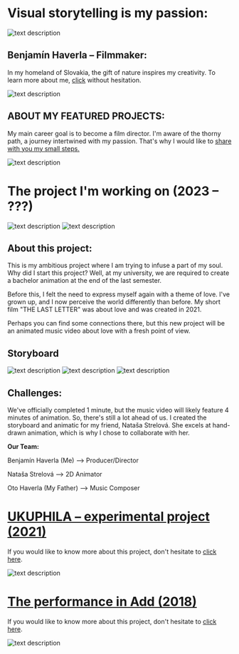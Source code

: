 # Visual storytelling is my passion:

![text description](Images/Profile.png)

## Benjamín Haverla – Filmmaker:

In my homeland of Slovakia, the gift of nature inspires my creativity. To learn more about me, [click](https://github.com/BenjaminHaverla/About-me.git) without hesitation.

![text description](Images/Nature.png)

## ABOUT MY FEATURED PROJECTS:

My main career goal is to become a film director. I'm aware of the thorny path, a journey intertwined with my passion. That's why I would like to [share with you my small steps.](https://github.com/BenjaminHaverla/About-my-featured-projects.git)

![text description](Images/Team.png)

# The project I'm working on (2023 – ???)
![text description](Images/Still_shot_scene1.png)
![text description](Images/Still_shot_scene2.png)

## About this project:

This is my ambitious project where I am trying to infuse a part of my soul. Why did I start this project? Well, at my university, we are required to create a bachelor animation at the end of the last semester.

Before this, I felt the need to express myself again with a theme of love. I've grown up, and I now perceive the world differently than before. My short film "THE LAST LETTER" was about love and was created in 2021.

Perhaps you can find some connections there, but this new project will be an animated music video about love with a fresh point of view.

## Storyboard
![text description](Images/Storyboard_1.png)
![text description](Images/Storyboard_4.png)
![text description](Images/Storyboard_5.png)

## Challenges:
We've officially completed 1 minute, but the music video will likely feature 4 minutes of animation. So, there's still a lot ahead of us. I created the storyboard and animatic for my friend, Nataša Strelová. She excels at hand-drawn animation, which is why I chose to collaborate with her.

**Our Team:**

Benjamín Haverla (Me) –> Producer/Director

Nataša Strelová –> 2D Animator

Oto Haverla (My Father) –> Music Composer

# [UKUPHILA – experimental project (2021)](https://github.com/BenjaminHaverla/UKUPHILA-experimental-project.git)
If you would like to know more about this project, don't hesitate to [click here](https://github.com/BenjaminHaverla/UKUPHILA-experimental-project.git).

![text description](Images/Green_5.jpg)

# [The performance in Add (2018)](https://github.com/BenjaminHaverla/The-performance-in-Add.git)
If you would like to know more about this project, don't hesitate to [click here](https://github.com/BenjaminHaverla/The-performance-in-Add.git).

![text description](Images/Performance_1.png)

